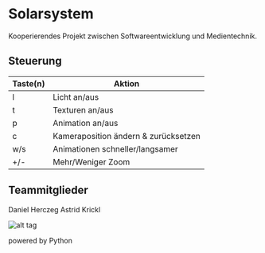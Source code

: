# Solarsystem
Kooperierendes Projekt zwischen Softwareentwicklung und Medientechnik.

Steuerung
---

| Taste(n) | Aktion                               |
| ---------|--------------------------------------|
| l        | Licht an/aus                         |
| t        | Texturen an/aus                      |
| p        | Animation an/aus                     |
| c        | Kameraposition ändern & zurücksetzen |
| w/s      | Animationen schneller/langsamer      |
| +/-      | Mehr/Weniger Zoom                    |

Teammitglieder
---
Daniel Herczeg
Astrid Krickl

![alt tag](http://i60.tinypic.com/2chq9a8.jpg)

powered by Python
